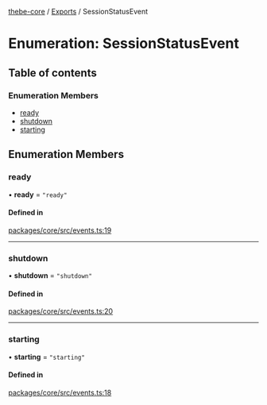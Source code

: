 [thebe-core](../README.md) / [Exports](../modules.md) / SessionStatusEvent

# Enumeration: SessionStatusEvent

## Table of contents

### Enumeration Members

- [ready](SessionStatusEvent.md#ready)
- [shutdown](SessionStatusEvent.md#shutdown)
- [starting](SessionStatusEvent.md#starting)

## Enumeration Members

### ready

• **ready** = ``"ready"``

#### Defined in

[packages/core/src/events.ts:19](https://github.com/executablebooks/thebe/blob/3f03d48/packages/core/src/events.ts#L19)

___

### shutdown

• **shutdown** = ``"shutdown"``

#### Defined in

[packages/core/src/events.ts:20](https://github.com/executablebooks/thebe/blob/3f03d48/packages/core/src/events.ts#L20)

___

### starting

• **starting** = ``"starting"``

#### Defined in

[packages/core/src/events.ts:18](https://github.com/executablebooks/thebe/blob/3f03d48/packages/core/src/events.ts#L18)
